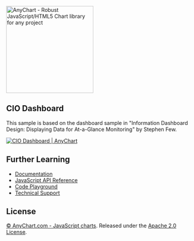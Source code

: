 [<img src="https://cdn.anychart.com/images/logo-transparent-segoe.png?2" width="234px" alt="AnyChart - Robust JavaScript/HTML5 Chart library for any project">](http://www.anychart.com)

## CIO Dashboard
This sample is based on the dashboard sample in "Information Dashboard Design: Displaying Data for At-a-Glance Monitoring" by Stephen Few.

[<img src="http://static.anychart.com/images/github/cio-dashboard.png?1" alt="CIO Dashboard | AnyChart">](http://anychart.com/solutions/cio-dashboard-solution/)

## Further Learning
* [Documentation](https://docs.anychart.com)
* [JavaScript API Reference](https://api.anychart.com)
* [Code Playground](https://playground.anychart.com)
* [Technical Support](https://anychart.com/support)

## License
[© AnyChart.com - JavaScript charts](http://www.anychart.com). Released under the [Apache 2.0 License](https://github.com/anychart-solutions/cio-dashboard/blob/master/LICENSE).
